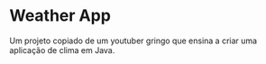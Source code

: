 <h1>Weather App</h1>

Um projeto copiado de um youtuber gringo que ensina a criar uma aplicação de clima em Java.